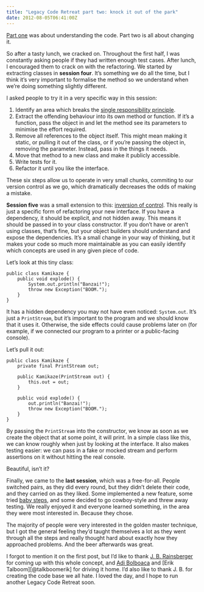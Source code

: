 ```yaml
---
title: "Legacy Code Retreat part two: knock it out of the park"
date: 2012-08-05T06:41:00Z
---
```


[Part
one](http://monospacedmonologues.com/post/28626062275/legacy-code-retreat-part-one-get-it-under-test)
was about understanding the code. Part two is all about changing it.

So after a tasty lunch, we cracked on. Throughout the first half, I was
constantly asking people if they had written enough test cases. After
lunch, I encouraged them to crack on with the refactoring. We started by
extracting classes in **session four**. It’s something we do all the
time, but I think it’s very important to formalise the method so we
understand when we’re doing something slightly different.

I asked people to try it in a very specific way in this session:

1.  Identify an area which breaks the [single responsibility
    principle](http://en.wikipedia.org/wiki/Single_responsibility_principle).
2.  Extract the offending behaviour into its own method or function. If
    it’s a function, pass the object in and let the method see its
    parameters to minimise the effort required.
3.  Remove all references to the object itself. This might mean making
    it static, or pulling it out of the class, or if you’re passing the
    object in, removing the parameter. Instead, pass in the things it
    needs.
4.  Move that method to a new class and make it publicly accessible.
5.  Write tests for it.
6.  Refactor it until you like the interface.

These six steps allow us to operate in very small chunks, commiting to
our version control as we go, which dramatically decreases the odds of
making a mistake.

**Session five** was a small extension to this: [inversion of
control](http://en.wikipedia.org/wiki/Inversion_of_control). This really
is just a specific form of refactoring your new interface. If you have a
dependency, it should be explicit, and not hidden away. This means it
should be passed in to your class constructor. If you don’t have or
aren’t using classes, that’s fine, but your object builders should
understand and expose the dependencies. It’s a small change in your way
of thinking, but it makes your code so much more maintainable as you can
easily identify which concepts are used in any given piece of code.

Let’s look at this tiny class:

    public class Kamikaze {
        public void explode() {
            System.out.println("Banzai!");
            throw new Exception("BOOM.");
        }
    }

It has a hidden dependency you may not have even noticed: `System.out`.
It’s just a `PrintStream`, but it’s important to the program and we
should know that it uses it. Otherwise, the side effects could cause
problems later on (for example, if we connected our program to a printer
or a public-facing console).

Let’s pull it out:

    public class Kamikaze {
        private final PrintStream out;

        public Kamikaze(PrintStream out) {
            this.out = out;
        }

        public void explode() {
            out.println("Banzai!");
            throw new Exception("BOOM.");
        }
    }

By passing the `PrintStream` into the constructor, we know as soon as we
create the object that at some point, it will print. In a simple class
like this, we can know roughly when just by looking at the interface. It
also makes testing easier: we can pass in a fake or mocked stream and
perform assertions on it without hitting the real console.

Beautiful, isn’t it?

Finally, we came to the **last session**, which was a free-for-all.
People switched pairs, as they did every round, but they didn’t delete
their code, and they carried on as they liked. Some implemented a new
feature, some tried [baby
steps](http://talboomerik.be/2012/01/16/taking-baby-steps/), and some
decided to go cowboy-style and threw away testing. We really enjoyed it
and everyone learned something, in the area they were most interested
in. Because they chose.

The majority of people were very interested in the golden master
technique, but I got the general feeling they’d taught themselves a lot
as they went through all the steps and really thought hard about exactly
how they approached problems. And the beer afterwards was great.

I forgot to mention it on the first post, but I’d like to thank [J. B.
Rainsberger](http://twitter.com/jbrains) for coming up with this whole
concept, and [Adi Bolboaca](http://twitter.com/adibolb) and [Erik
Talboom][@talkboomerik] for driving it home. I’d also like to thank J.
B. for creating the code base we all hate. I loved the day, and I hope
to run another Legacy Code Retreat soon.
